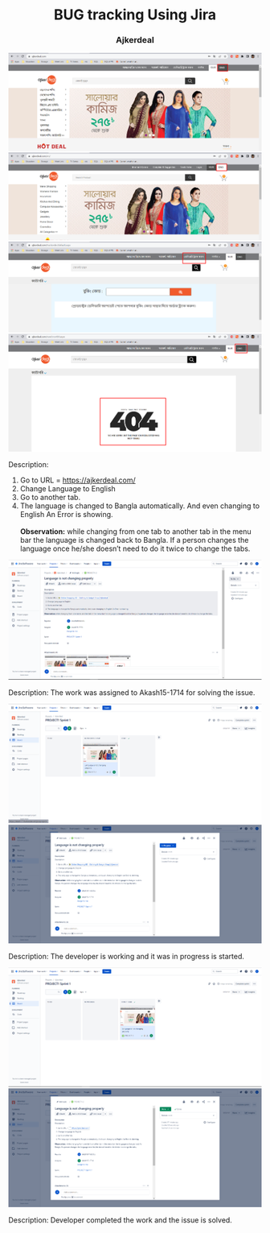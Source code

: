 <H1 align="center">BUG tracking Using Jira</H1>

<H3 align="center">Ajkerdeal</H3>

![](Images/Screenshot_1.png)
![](Images/Screenshot_2.png)
![](Images/Screenshot_3.png)
![](Images/Screenshot_4.png)

Description:
1.	Go to URL = https://ajkerdeal.com/ 
2.	Change Language to English
3.	Go to another tab.
4.	The language is changed to Bangla automatically. And even changing to English An Error is showing.<br><br>
<b>Observation:</b> while changing from one tab to another tab in the menu bar the language is changed back to Bangla. If a person changes the language once he/she doesn’t need to do it twice to change the tabs.

![](Images/Screenshot_5.png)

Description: The work was assigned to Akash15-1714 for solving the issue.

![](Images/Screenshot_6.png)
![](Images/Screenshot_7.png)

Description: The developer is working and it was in progress is started.

![](Images/Screenshot_8.png)
![](Images/Screenshot_9.png)

Description: Developer completed the work and the issue is solved.
